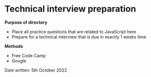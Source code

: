 # Technical interview preparation

**Purpose of directory**
+ Place all practice questions that are related to JavaScript here
+ Prepare for a technical interview that is due in exactly 1 weeks time

**Methods**
+ Free Code Camp
+ Google

Date written: 5th October 2022